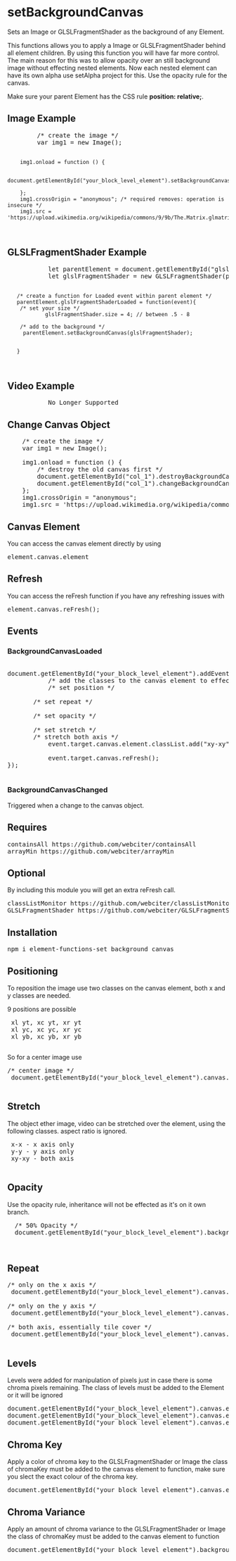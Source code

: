 # setBackgroundCanvas
Sets an Image or GLSLFragmentShader as the background of any Element.

This functions allows you to apply a Image or GLSLFragmentShader behind all element children. By using this function you will have far more control. The main reason for this was to allow opacity over an still background image without effecting nested elements. 
Now each nested element can have its own alpha use setAlpha project for this. Use the opacity rule for the canvas.

Make sure your parent Element has the CSS rule <b>position: relative;</b>.

<h2>Image Example</h2>
<pre>
        /* create the image */
        var img1 = new Image();

        img1.onload = function () {
            
            document.getElementById("your_block_level_element").setBackgroundCanvas(img1);

        };
        img1.crossOrigin = "anonymous"; /* required removes: operation is insecure */
        img1.src = 'https://upload.wikimedia.org/wikipedia/commons/9/9b/The.Matrix.glmatrix.2.png';

</pre>

<h2>GLSLFragmentShader Example</h2>
<pre>
           let parentElement = document.getElementById("glslContainer");
           let glslFragmentShader = new GLSLFragmentShader(parentElement, "./shaders/triangle_grid_contouring_v100.glsl.json");
	   
	   /* create a function for Loaded event within parent element */
	   parentElement.glslFragmentShaderLoaded = function(event){
	   	/* set your size */
                glslFragmentShader.size = 4; // between .5 - 8
		
		/* add to the background */
		 parentElement.setBackgroundCanvas(glslFragmentShader);

		
	   }
</pre>

<h2>Video Example</h2>
<pre>
           No Longer Supported
</pre>



<h2>Change Canvas Object</h2>

<pre>
    /* create the image */
    var img1 = new Image();

    img1.onload = function () {
    	/* destroy the old canvas first */
        document.getElementById("col_1").destroyBackgroundCanvas();
        document.getElementById("col_1").changeBackgroundCanvas(img1);
    };
    img1.crossOrigin = "anonymous";
    img1.src = 'https://upload.wikimedia.org/wikipedia/commons/thumb/9/97/The_Earth_seen_from_Apollo_17.jpg/1024px-The_Earth_seen_from_Apollo_17.jpg';
</pre>

<h2>Canvas Element</h2>

You can access the canvas element directly by using 

<pre>element.canvas.element</pre>

<h2>Refresh</h2>

You can access the reFresh function if you have any refreshing issues with

<pre>
element.canvas.reFresh();
</pre>

<h2>Events</h2>
<h3>BackgroundCanvasLoaded</h3>

<pre>

document.getElementById("your_block_level_element").addEventListener("BackgroundCanvasLoaded", function(event){
           /* add the classes to the canvas element to effect the appearance */
           /* set position */
		
	   /* set repeat */
		
	   /* set opacity */
		
	   /* set stretch */
	   /* stretch both axis */
           event.target.canvas.element.classList.add("xy-xy");

           event.target.canvas.reFresh();
});

</pre>

<h3>BackgroundCanvasChanged</h3>

Triggered when a change to the canvas object.

<h2>Requires</h2>

<pre>
containsAll https://github.com/webciter/containsAll
arrayMin https://github.com/webciter/arrayMin
</pre>

<h2>Optional</h2>

By including this module you will get an extra reFresh call.

<pre>
classListMonitor https://github.com/webciter/classListMonitor
GLSLFragmentShader https://github.com/webciter/GLSLFragmentShader#2.0.0
</pre>

<h2>Installation</h2>

<pre>
npm i element-functions-set_background_canvas
</pre>

<h2>Positioning</h2>

To reposition the image use two classes on the canvas element, both x and y classes are needed.

9 positions are possible
 
 <pre>
 xl yt, xc yt, xr yt
 xl yc, xc yc, xr yc
 xl yb, xc yb, xr yb
 </pre>
 
 So for a center image use 
 
<pre>
/* center image */
 document.getElementById("your_block_level_element").canvas.element.classList.add("xc yc");
 
</pre>

 <h2>Stretch</h2>

 The object ether image, video can be stretched over the element, using the following classes. aspect ratio is ignored.

 <pre>
 x-x - x axis only
 y-y - y axis only
 xy-xy - both axis
 </pre>
 
 
 <h2>Opacity</h2>
 
 Use the opacity rule, inheritance will not be effected as it's on it own branch.
 
 <pre>
  /* 50% Opacity */
  document.getElementById("your_block_level_element").backgroundCanvas.opacity = 0.5;

 </pre>

<h2>Repeat</h2>

<pre>
/* only on the x axis */
 document.getElementById("your_block_level_element").canvas.element.classList.add("xx");

/* only on the y axis */
 document.getElementById("your_block_level_element").canvas.element.classList.add("yy");

/* both axis, essentially tile cover */
 document.getElementById("your_block_level_element").canvas.element.classList.add("xx yy");

</pre>

<h2>Levels</h2>

Levels were added for manipulation of pixels just in case there is some chroma pixels remaining.
The class of levels must be added to the Element or it will be ignored

<pre>
document.getElementById("your_block_level_element").canvas.element.levels.red = 1; /* 0.0 - 2.0 */
document.getElementById("your_block_level_element").canvas.element.levels.green = 1; /* 0.0 - 2.0 */
document.getElementById("your_block_level_element").canvas.element.levels.blue = 1; /* 0.0 - 2.0 */
</pre>


<h2>Chroma Key</h2>

Apply a color of chroma key to the GLSLFragmentShader or Image the class of chromaKey must be added to the canvas element to function, make sure you slect the exact colour of the chroma key.

<pre>
document.getElementById("your_block_level_element").canvas.element.chromaKey = {red: 0, green: 255, blue:0};
</pre>

<h2>Chroma Variance</h2>

Apply an amount of chroma variance to the GLSLFragmentShader or Image the class of chromaKey must be added to the canvas element to function

<pre>
document.getElementById("your_block_level_element").backgroundCanvas.chromaVariance = 300;
</pre>




 
